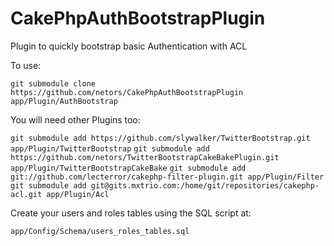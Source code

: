 CakePhpAuthBootstrapPlugin
==========================

Plugin to quickly bootstrap basic Authentication with ACL

To use:

```git submodule clone https://github.com/netors/CakePhpAuthBootstrapPlugin app/Plugin/AuthBootstrap```

You will need other Plugins too:

```git submodule add https://github.com/slywalker/TwitterBootstrap.git app/Plugin/TwitterBootstrap```
```git submodule add https://github.com/netors/TwitterBootstrapCakeBakePlugin.git app/Plugin/TwitterBootstrapCakeBake```
```git submodule add git://github.com/lecterror/cakephp-filter-plugin.git app/Plugin/Filter```
```git submodule add git@gits.mxtrio.com:/home/git/repositories/cakephp-acl.git app/Plugin/Acl```

Create your users and roles tables using the SQL script at:

```app/Config/Schema/users_roles_tables.sql```


